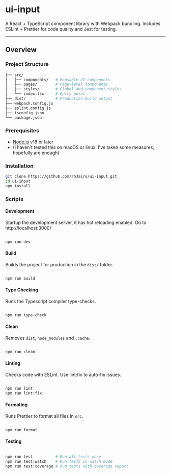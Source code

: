 # ui-input

A React + TypeScript component library with Webpack bundling. Includes ESLint + Prettier for code quality and Jest for testing.

---

## Overview

### Project Structure
``` bash
├── src/
│   ├── components/   # Reusable UI components
│   ├── pages/        # Page-level components
│   ├── styles/       # Global and component styles
│   └── index.tsx     # Entry point
├── dist/             # Production build output
├── webpack.config.js 
├── eslint.config.js  
├── tsconfig.json     
└── package.json
```

### Prerequisites
- [Node.js](https://nodejs.org/) v18 or later
- (I haven't tested this on macOS or linux. I've taken some measures, hopefully are enough)

### Installation
```bash
git clone https://github.com/rhJairo/ui-input.git
cd ui-input
npm install

```

### Scripts

#### Development

Startup the development server, it has hot reloading enabled.
Go to http://localhost:3000/

```bash

npm run dev

```

#### Build

Builds the project for production in the ``dist/`` folder.

```bash

npm run build

```

#### Type Checking

Runs the Typescript compiler type-checks.

```bash

npm run type-check

```

#### Clean

Removes ``dist``, ``node_modules`` and ``.cache``.

```bash

npm run clean

```

#### Linting

Checks code with ESLint. Use lint:fix to auto-fix issues.

```bash

npm run lint
npm run lint:fix

```

#### Formating

Runs Prettier to format all files in ``src``.

```bash

npm run format

```

#### Testing

```bash

npm run test          # Run all tests once
npm run test:watch    # Run tests in watch mode
npm run test:coverage # Run tests with coverage report


```
